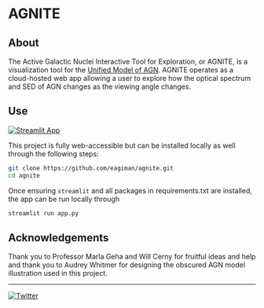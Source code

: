 # AGNITE

## About
The Active Galactic Nuclei Interactive Tool for Exploration, or AGNITE, is a visualization tool for 
the [Unified Model of AGN](https://en.wikipedia.org/wiki/Active_galactic_nucleus?oldformat=true#Unification_of_AGN_species). 
AGNITE operates as a cloud-hosted web app allowing a user to explore how the optical spectrum and SED of AGN changes as the viewing angle changes. 

## Use <a name = "getting_started"></a>
[![Streamlit App](https://static.streamlit.io/badges/streamlit_badge_black_white.svg)](agnite.streamlit.app)

This project is fully web-accessible but 
can be installed locally as well through the following steps:

```bash
git clone https://github.com/eagiman/agnite.git
cd agnite
```

Once ensuring `streamlit` and all packages in requirements.txt are installed, the app
can be run locally through

```bash
streamlit run app.py
```

## Acknowledgements
Thank you to Professor Marla Geha and Will Cerny for fruitful ideas and help and
thank you to Audrey Whitmer for designing the obscured AGN model illustration used in this project.

---

[![Twitter](https://img.shields.io/twitter/url/https/twitter.com/cloudposse.svg?style=social&label=Follow%20%40AnnieGiman)](https://twitter.com/anniegiman)

